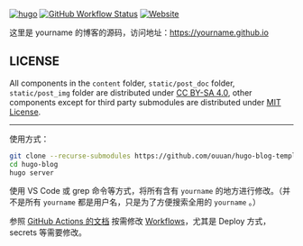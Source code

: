 [![hugo](https://img.shields.io/badge/powered%20by-hugo-orange)](https://gohugo.io/)
[![GitHub Workflow Status](https://img.shields.io/github/workflow/status/yourname/hugo-blog/Deploy)](https://github.com/yourname/hugo-blog/actions)
[![Website](https://img.shields.io/website?url=https%3A%2F%2Fyourname.github.io)](https://yourname.github.io)

这里是 yourname 的博客的源码，访问地址：<https://yourname.github.io>

## LICENSE

All components in the `content` folder, `static/post_doc` folder, `static/post_img` folder are distributed under [CC BY-SA 4.0](https://creativecommons.org/licenses/by-sa/4.0/), other components except for third party submodules are distributed under [MIT License](LICENSE).

---

使用方式：

```bash
git clone --recurse-submodules https://github.com/ouuan/hugo-blog-template hugo-blog
cd hugo-blog
hugo server
```

使用 VS Code 或 grep 命令等方式，将所有含有 `yourname` 的地方进行修改。（并不是所有 `yourname` 都是用户名，只是为了方便搜索全用的 `yourname` 。）

参照 [GitHub Actions 的文档](https://docs.github.com/en/free-pro-team@latest/actions/reference) 按需修改 [Workflows](.github/workflows)，尤其是 Deploy 方式，secrets 等需要修改。
